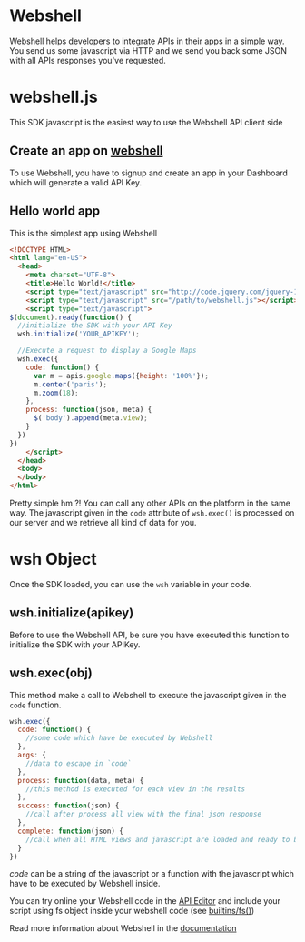 Webshell
========

Webshell helps developers to integrate APIs in their apps in a simple way. You send us some javascript via HTTP and we send you back some JSON with all APIs responses you've requested.

webshell.js
===========

This SDK javascript is the easiest way to use the Webshell API client side

Create an app on [webshell](http://webshell.io)
------------------------------

To use Webshell, you have to signup and create an app in your Dashboard which will generate a valid API Key.

Hello world app
---------------

This is the simplest app using Webshell

`````html
<!DOCTYPE HTML>
<html lang="en-US">
  <head>
    <meta charset="UTF-8">
    <title>Hello World!</title>
    <script type="text/javascript" src="http://code.jquery.com/jquery-1.8.2.min.js"></script>
    <script type="text/javascript" src="/path/to/webshell.js"></script>
    <script type="text/javascript">
$(document).ready(function() {
  //initialize the SDK with your API Key
  wsh.initialize('YOUR_APIKEY');

  //Execute a request to display a Google Maps
  wsh.exec({
    code: function() {
      var m = apis.google.maps({height: '100%'});
      m.center('paris');
      m.zoom(18);
    },
    process: function(json, meta) {
      $('body').append(meta.view);
    }
  })
})
    </script>
  </head>
  <body>
  </body>
</html>
`````

Pretty simple hm ?! You can call any other APIs on the platform in the same way. The javascript given in the `code` attribute of `wsh.exec()` is processed on our server and we retrieve all kind of data for you.

wsh Object
==========

Once the SDK loaded, you can use the `wsh` variable in your code.

wsh.initialize(apikey)
----------------------

Before to use the Webshell API, be sure you have executed this function to initialize the SDK with your APIKey.


wsh.exec(obj)
-------------

This method make a call to Webshell to execute the javascript given in the `code` function.

`````javascript
wsh.exec({
  code: function() {
    //some code which have be executed by Webshell
  },
  args: {
    //data to escape in `code`
  },
  process: function(data, meta) {
    //this method is executed for each view in the results
  },
  success: function(json) {
    //call after process all view with the final json response
  },
  complete: function(json) {
    //call when all HTML views and javascript are loaded and ready to be used
  }
})
`````

*code* can be a string of the javascript or a function with the javascript which have to be executed by Webshell inside.

You can try online your Webshell code in the [API Editor](http://webshell.io/editor) and include your script using fs object inside your webshell code (see [builtins/fs()](http://webshell.io/docs/builtins/v/fs))

Read more information about Webshell in the [documentation](http://webshell.io/docs)
